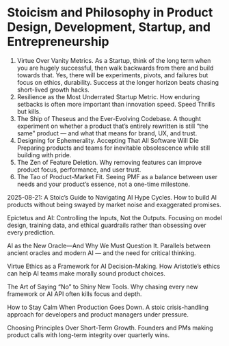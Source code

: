 # Stoicism and Philosophy in Product Design, Development, Startup, and Entrepreneurship

1. Virtue Over Vanity Metrics. As a Startup, think of the long term when you are hugely successful, then walk backwards from there and build towards that. Yes, there will be experiments, pivots, and failures but focus on ethics, durability. Success at the longer horizon beats chasing short-lived growth hacks.
2. Resilience as the Most Underrated Startup Metric. How enduring setbacks is often more important than innovation speed. Speed Thrills but kills.
3. The Ship of Theseus and the Ever-Evolving Codebase. A thought experiment on whether a product that’s entirely rewritten is still “the same” product — and what that means for brand, UX, and trust.
4. Designing for Ephemerality. Accepting That All Software Will Die
Preparing products and teams for inevitable obsolescence while still building with pride.
5. The Zen of Feature Deletion. Why removing features can improve product focus, performance, and user trust.
6. The Tao of Product-Market Fit. Seeing PMF as a balance between user needs and your product’s essence, not a one-time milestone.

2025-08-21: A Stoic’s Guide to Navigating AI Hype Cycles. How to build AI products without being swayed by market noise and exaggerated promises.

Epictetus and AI: Controlling the Inputs, Not the Outputs. Focusing on model design, training data, and ethical guardrails rather than obsessing over every prediction.

AI as the New Oracle—And Why We Must Question It. Parallels between ancient oracles and modern AI — and the need for critical thinking.

Virtue Ethics as a Framework for AI Decision-Making. How Aristotle’s ethics can help AI teams make morally sound product choices.

The Art of Saying “No” to Shiny New Tools. Why chasing every new framework or AI API often kills focus and depth.

How to Stay Calm When Production Goes Down. A stoic crisis-handling approach for developers and product managers under pressure.

Choosing Principles Over Short-Term Growth. Founders and PMs making product calls with long-term integrity over quarterly wins.